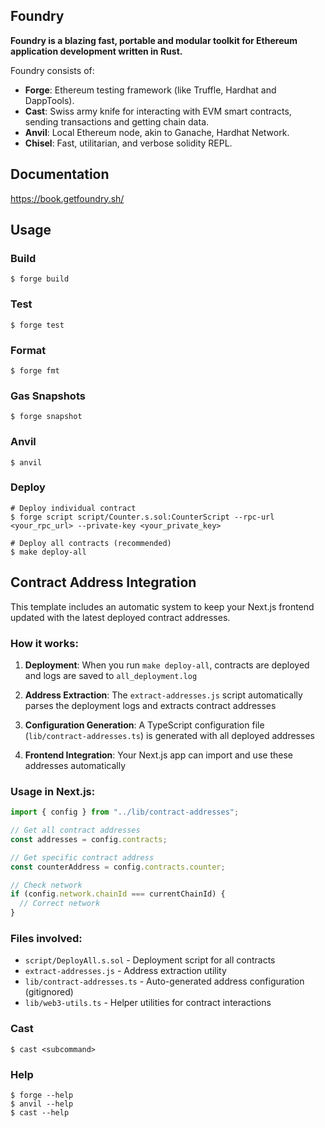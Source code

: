## Foundry

**Foundry is a blazing fast, portable and modular toolkit for Ethereum application development written in Rust.**

Foundry consists of:

- **Forge**: Ethereum testing framework (like Truffle, Hardhat and DappTools).
- **Cast**: Swiss army knife for interacting with EVM smart contracts, sending transactions and getting chain data.
- **Anvil**: Local Ethereum node, akin to Ganache, Hardhat Network.
- **Chisel**: Fast, utilitarian, and verbose solidity REPL.

## Documentation

https://book.getfoundry.sh/

## Usage

### Build

```shell
$ forge build
```

### Test

```shell
$ forge test
```

### Format

```shell
$ forge fmt
```

### Gas Snapshots

```shell
$ forge snapshot
```

### Anvil

```shell
$ anvil
```

### Deploy

```shell
# Deploy individual contract
$ forge script script/Counter.s.sol:CounterScript --rpc-url <your_rpc_url> --private-key <your_private_key>

# Deploy all contracts (recommended)
$ make deploy-all
```

## Contract Address Integration

This template includes an automatic system to keep your Next.js frontend updated with the latest deployed contract addresses.

### How it works:

1. **Deployment**: When you run `make deploy-all`, contracts are deployed and logs are saved to `all_deployment.log`

2. **Address Extraction**: The `extract-addresses.js` script automatically parses the deployment logs and extracts contract addresses

3. **Configuration Generation**: A TypeScript configuration file (`lib/contract-addresses.ts`) is generated with all deployed addresses

4. **Frontend Integration**: Your Next.js app can import and use these addresses automatically

### Usage in Next.js:

```typescript
import { config } from "../lib/contract-addresses";

// Get all contract addresses
const addresses = config.contracts;

// Get specific contract address
const counterAddress = config.contracts.counter;

// Check network
if (config.network.chainId === currentChainId) {
  // Correct network
}
```

### Files involved:

- `script/DeployAll.s.sol` - Deployment script for all contracts
- `extract-addresses.js` - Address extraction utility
- `lib/contract-addresses.ts` - Auto-generated address configuration (gitignored)
- `lib/web3-utils.ts` - Helper utilities for contract interactions

### Cast

```shell
$ cast <subcommand>
```

### Help

```shell
$ forge --help
$ anvil --help
$ cast --help
```
